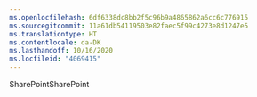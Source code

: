 ```yaml
---
ms.openlocfilehash: 6df6338dc8bb2f5c96b9a4865862a6cc6c776915
ms.sourcegitcommit: 11a61db54119503e82faec5f99c4273e8d1247e5
ms.translationtype: HT
ms.contentlocale: da-DK
ms.lasthandoff: 10/16/2020
ms.locfileid: "4069415"
---
```

<span data-ttu-id="02d62-101">SharePoint</span><span class="sxs-lookup"><span data-stu-id="02d62-101">SharePoint</span></span>